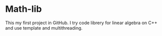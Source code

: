 # Math-lib
This my first project in GitHub. 
I try code librery for linear algebra on C++ and use template and multithreading.
